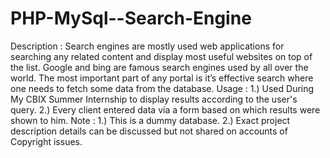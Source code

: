 # PHP-MySql--Search-Engine
Description :  Search engines are mostly used web applications for searching any related content and display most useful websites on top of the list. Google and bing are famous search engines used by all over the world. The most important part of any portal is it’s effective search where one needs to fetch some data from the database.  Usage :  1.) Used During My CBIX Summer Internship to display results according to the user's query.  2.) Every client entered data via a form based on which results were shown to him.  Note :  1.) This is a dummy database.  2.) Exact project description details can be discussed but not shared on accounts of Copyright issues.

